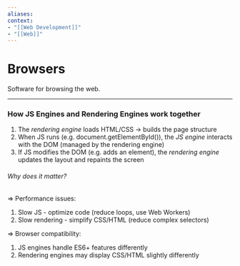 ```yaml
---
aliases:
context:
- "[[Web Development]]"
- "[[Web]]"
---
```


# Browsers

Software for browsing the web.

---
### How JS Engines and Rendering Engines work together
1. The *rendering engine* loads HTML/CSS -> builds the page structure
2. When JS runs (e.g. document.getElementById()), the *JS engine* interacts with the DOM (managed by the rendering engine)
3. If JS modifies the DOM (e.g. adds an element), the *rendering engine* updates the layout and repaints the screen

###### Why does it matter?
=> Performance issues:
1. Slow JS - optimize code (reduce loops, use Web Workers) 
2. Slow rendering - simplify CSS/HTML (reduce complex selectors)

=> Browser compatibility:
1. JS engines handle ES6+ features differently
2. Rendering engines may display CSS/HTML slightly differently